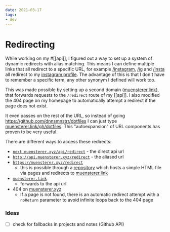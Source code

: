 ```yaml
---
date: 2021-03-17
tags:
- dev
---
```


# Redirecting

While working on my #[[api]], I figured out a way to set up a system of dynamic redirects with alias matching.
This means I can define multiple links that all redirect to a specific URL, for example [/instagram](http://dnnsmnstrr.vercel.app/api/redirect/instagram), [/ig](https://dnnsmnstrr.vercel.app/api/redirect/ig) and [/insta](http://dnnsmnstrr.vercel.app/api/redirectinsta) all redirect to my [instagram profile](https://www.instagram.com/dnnsmnstrr/). The advantage of this is that I don't have to remember a specific term, any other synonym I defined will work too.

This was made possible by setting up a second domain ([muensterer.link](http://muensterer.link)), that forwards requests to the `/redirect` route of my [[api]]. I also modified the 404 page on my homepage to automatically attempt a redirect if the page does not exist.

It even passes on the rest of the URL, so instead of going https://github.com/dnnsmnstrr/dotfiles I can just type [muensterer.link/gh/dotfiles](http://muensterer.link/gh/dotfiles). This "autoexpansion" of URL components has proven to be very useful.

There are different ways to access these redirects:

- [`next.muensterer.xyz/api/redirect`](https://next.muensterer.xyz/api/redirect) - the direct api url
- [`http://api.muensterer.xyz/redirect`](http://api.muensterer.xyz/redirect) - the aliased url
- [`https://muensterer.xyz/redirect`](https://muensterer.xyz/redirect)
   - this is possible through a [repository](https://github.com/dnnsmnstrr/redirect) which hosts a simple HTML file via pages and redirects to [muensterer.link](http://muensterer.link)
- [`muensterer.link`](http://muensterer.link)
  - forwards to the api url
- 404 on [muensterer.xyz](https://muensterer.xyz)
  - If a page is not found, there is an automatic redirect attempt with a `noReturn` parameter to avoid infinite loops back to the 404 page

### Ideas
- [ ] check for fallbacks in projects and notes (Github API)
